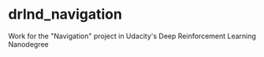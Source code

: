 # drlnd_navigation
Work for the "Navigation" project in Udacity's Deep Reinforcement Learning Nanodegree
